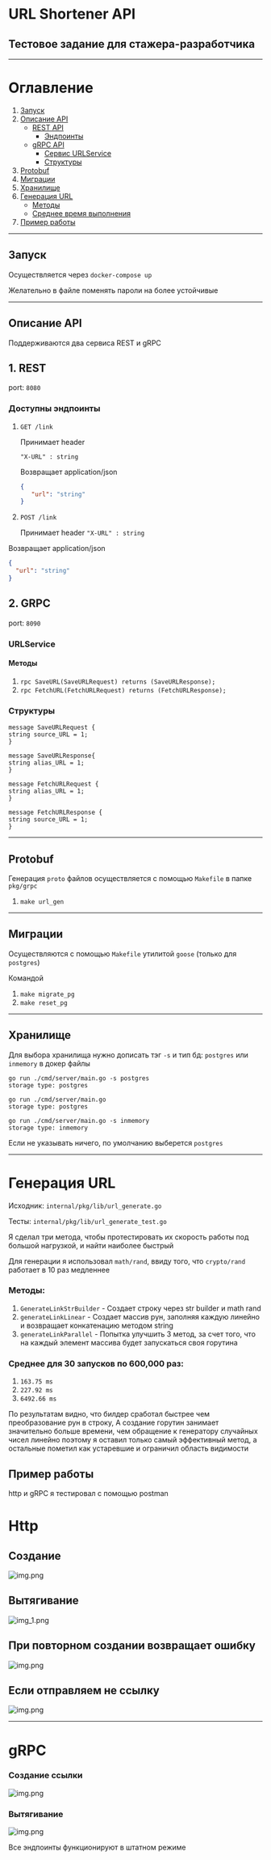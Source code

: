 # URL Shortener API

## Тестовое задание для стажера-разработчика

---

# Оглавление

1. [Запуск](#запуск)
2. [Описание API](#описание-api)
    - [REST API](#rest-api)
        - [Эндпоинты](#эндпоинты)
    - [gRPC API](#grpc-api)
        - [Сервис URLService](#сервис-urlservice)
        - [Структуры](#структуры)
3. [Protobuf](#protobuf)
4. [Миграции](#миграции)
5. [Хранилище](#хранилище)
6. [Генерация URL](#генерация-url)
    - [Методы](#методы)
    - [Среднее время выполнения](#среднее-время-выполнения)
7. [Пример работы](#пример-работы)

---

## Запуск

Осуществляется через `docker-compose up`

Желательно в файле поменять пароли на более устойчивые

---
## Описание API

Поддерживаются два сервиса
REST и gRPC

## 1. REST

 port: `8080`

### Доступны эндпоинты

1. `GET /link`

   Принимает header

   `"X-URL" : string`

   Возвращает application/json
   ```json
   {
      "url": "string"
   }
   ```
2. `POST /link`

   Принимает header `"X-URL" : string`

Возвращает application/json

```json
{
  "url": "string"
}
```

## 2. GRPC
port: `8090`

### URLService

#### Методы

1. `rpc SaveURL(SaveURLRequest) returns (SaveURLResponse);`
2. `rpc FetchURL(FetchURLRequest) returns (FetchURLResponse);`

### Структуры

```
message SaveURLRequest {
string source_URL = 1;
}

message SaveURLResponse{
string alias_URL = 1;
}

message FetchURLRequest {
string alias_URL = 1;
}

message FetchURLResponse {
string source_URL = 1;
}
```

---

## Protobuf

Генерация `proto` файлов осуществляется с помощью `Makefile` в папке `pkg/grpc`

1. `make url_gen`

---

## Миграции

Осуществляются с помощью `Makefile` утилитой `goose` (только для `postgres`)

Командой

1. `make migrate_pg`
2. `make reset_pg`

---

## Хранилище

Для выбора хранилища нужно дописать тэг `-s` и тип бд: `postgres` или `inmemory` в докер файлы

```
go run ./cmd/server/main.go -s postgres
storage type: postgres

go run ./cmd/server/main.go
storage type: postgres
```

```
go run ./cmd/server/main.go -s inmemory
storage type: inmemory
```

Если не указывать ничего, по умолчанию выберется `postgres`

---

# Генерация URL

Исходник: `internal/pkg/lib/url_generate.go`

Тесты: `internal/pkg/lib/url_generate_test.go`

Я сделал три метода, чтобы протестировать их скорость работы под большой нагрузкой, и найти наиболее быстрый

Для генерации я использовал `math/rand`, ввиду того, что `crypto/rand` работает в 10 раз медленнее

### Методы:

1. `GenerateLinkStrBuilder` - Создает строку через str builder и math rand
2. `generateLinkLinear` - Создает массив рун, заполняя каждую линейно и возвращает конкатенацию методом string
3. `generateLinkParallel` - Попытка улучшить 3 метод, за счет того, что на каждый элемент массива будет запускаться своя
   горутина

### Среднее для 30 запусков по 600,000 раз:

1. `163.75 ms`
2. `227.92 ms`
3. `6492.66 ms`

По результатам видно, что билдер сработал быстрее чем преобразование рун в строку,
А создание горутин занимает значительно больше времени, чем обращение к генератору случайных чисел линейно
поэтому я оставил только самый эффективный метод, а остальные пометил как устаревшие и ограничил область видимости

## Пример работы

http и gRPC
я тестировал с помощью postman

# Http

## Создание

![img.png](pkg/images/img.png)

## Вытягивание

![img_1.png](pkg/images/img_1.png)

## При повторном создании возвращает ошибку

![img.png](pkg/images/img_2.png)

## Если отправляем не ссылку

![img.png](pkg/images/img_3.png)

---

# gRPC

### Создание ссылки

![img.png](pkg/images/img_4.png)

### Вытягивание

![img.png](pkg/images/img_5.png)

Все эндпоинты функционируют в штатном режиме
